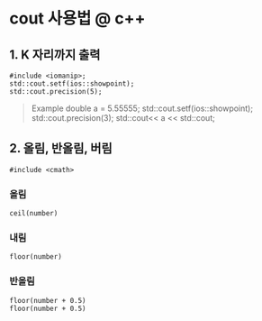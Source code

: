 # cout 사용법 @ c++

## 1. K 자리까지 출력

    #include <iomanip>;
    std::cout.setf(ios::showpoint);
    std::cout.precision(5);
    
> Example
    double a = 5.55555;
    std::cout.setf(ios::showpoint);
    std::cout.precision(3);
    std::cout<< a << std::cout;
    
    
## 2. 올림, 반올림, 버림
    #include <cmath>

### 올림 
    ceil(number)
    
### 내림 
    floor(number)
    
### 반올림 
    floor(number + 0.5)
    floor(number + 0.5)
